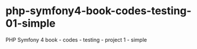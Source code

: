 # php-symfony4-book-codes-testing-01-simple
PHP Symfony 4 book - codes - testing - project 1 - simple
